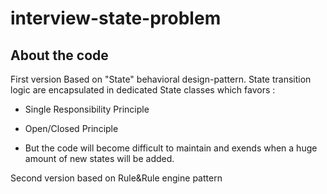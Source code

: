 # interview-state-problem


##  About the code
First version Based on "State" behavioral design-pattern.
State transition logic are encapsulated in dedicated State classes which favors :
- Single Responsibility Principle
- Open/Closed Principle

- But the code will become difficult to maintain and exends when a huge amount of new states will be added.

Second version based on Rule&Rule engine pattern